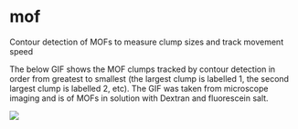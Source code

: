 # mof
Contour detection of MOFs to measure clump sizes and track movement speed 

The below GIF shows the MOF clumps tracked by contour detection in order from greatest to smallest (the largest clump is labelled 1, the second largest clump is labelled 2, etc). The GIF was taken from microscope imaging and is of MOFs in solution with Dextran and fluorescein salt. 

![](https://github.com/shirleytxu/mof/blob/main/result.gif)
